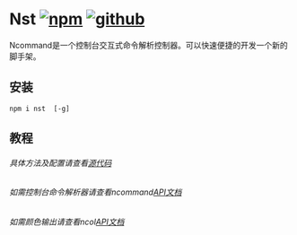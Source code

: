 # Nst [![npm](https://img.shields.io/badge/npm-Install-zys8119.svg?colorB=cb3837&style=flat-square)](https://www.npmjs.com/package/nst)  [![github](https://img.shields.io/badge/github-<Code>-zys8119.svg?colorB=000000&style=flat-square)](https://github.com/zys8119/Nst)
Ncommand是一个控制台交互式命令解析控制器。可以快速便捷的开发一个新的脚手架。

## 安装

```
npm i nst  [-g]
```

## 教程

###### 具体方法及配置请查看[源代码](https://github.com/zys8119/Nst/blob/master/index.js)
###### 如需控制台命令解析器请查看ncommand[API文档](https://github.com/zys8119/ncommadn)
###### 如需颜色输出请查看ncol[API文档](https://github.com/zys8119/ncol)
